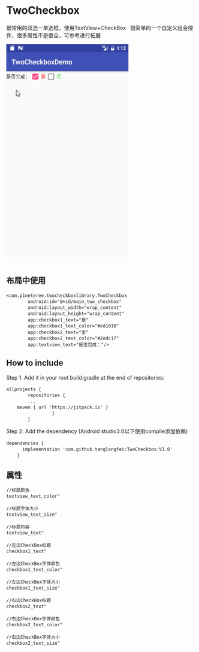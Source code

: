 # TwoCheckbox    
很常用的双选一单选框，使用TextView+CheckBox   
很简单的一个自定义组合控件，很多属性不是很全，可参考进行拓展    

![image](https://github.com/tanglongfei/TwoCheckbox/blob/master/image/2018-01-18_09-13-02.gif)  
## 布局中使用  
```
<com.pineteree.twocheckboxlibrary.TwoCheckbox
        android:id="@+id/main_two_checkbox"
        android:layout_width="wrap_content"
        android:layout_height="wrap_content"
        app:checkbox1_text="是"
        app:checkbox1_text_color="#ed1010"
        app:checkbox2_text="否"
        app:checkbox2_text_color="#2edc17"
        app:textview_text="是否完成："/>
```
## How to include    
Step 1. Add it in your root build.gradle at the end of repositories: 
```
allprojects {
        repositories {
		...
	maven { url 'https://jitpack.io' }
	             }
        }
```
Step 2. Add the dependency (Android studio3.0以下使用compile添加依赖)  
```
dependencies {
	  implementation 'com.github.tanglongfei:TwoCheckbox:V1.0'
	}
```

## 属性 
```
//标题颜色
textview_text_color" 

//标题字体大小
textview_text_size" 

//标题内容
textview_text" 

//左边CheckBox标题
checkbox1_text" 

//左边CheckBox字体颜色
checkbox1_text_color"

//左边CheckBox字体大小
checkbox1_text_size"

//右边CheckBox标题
checkbox2_text" 

//右边CheckBox字体颜色
checkbox2_text_color"

//右边CheckBox字体大小
checkbox2_text_size" 
```
